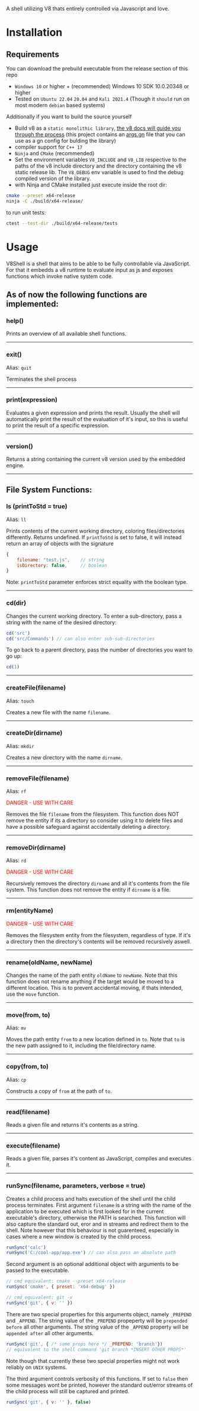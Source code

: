 A shell utilizing V8 thats entirely controlled via Javascript and love.

# Installation
## Requirements

You can download the prebuild executable from the release section of this repo
- `Windows 10` or higher + (recommended) Windows 10 SDK 10.0.20348 or higher
- Tested on `Ubuntu 22.04` `20.04` and `Kali 2021.4` (Though it `should` run on most modern `debian` based systems)

Additionally if you want to build the source yourself
- Build v8 as a `static monolithic library`, [the v8 docs will guide you through the process](https://v8.dev/docs)
(this project contains an [args.gn](./args.gn) file that you can use as a gn config
for bulding the library)
- compiler support for `C++ 17`
- `Ninja` and `CMake` (recommended)
- Set the environment variables `V8_INCLUDE` and `V8_LIB` respective to the paths of the v8
include directory and the directory containing the v8 static release lib. The `V8_DEBUG`
env variable is used to find the debug compiled version of the library.
- with Ninja and CMake installed just execute inside the root dir:
```bash
cmake --preset x64-release
ninja -C ./build/x64-release/
```

to run unit tests:
```bash
ctest --test-dir ./build/x64-release/tests 
```

# Usage

V8Shell is a shell that aims to be able to be fully controllable via JavaScript.
For that it embedds a v8 runtime to evaluate input as js and exposes functions which
invoke native system code.

## As of now the following functions are implemented:

### help()

Prints an overview of all available shell functions.

---

### exit()

Alias: `quit`

Terminates the shell process

---

### print(expression)

Evaluates a given expression and prints the result. Usually the shell will automatically
print the result of the evaluation of it's input, so this is useful to print the result
of a specific expression.

---

### version()

Returns a string containing the current v8 version used by the embedded engine.

---

## File System Functions:

### ls (printToStd = true)

Alias: `ll`

Prints contents of the current working directory, coloring files/directories differently. Returns undefined.
If `printToStd` is set to false, it will instead return an array of objects with the signature
```js
{
    filename: "test.js",    // string
    isDirectory: false,     // boolean
}
```
Note: `printToStd` parameter enforces strict equality with the boolean type.

---

### cd(dir)

Changes the current working directory. To enter a sub-directory, pass a string with the name
of the desired directory:
```js
cd('src')
cd('src/Commands') // can also enter sub-sub-directories
```
To go back to a parent directory, pass the number of directories you want to go up:
```js
cd(1)
```

---

### createFile(filename)

Alias: `touch`

Creates a new file with the name `filename`.

---

### createDir(dirname)

Alias: `mkdir`

Creates a new directory with the name `dirname`.

---

### removeFile(filename)

Alias: `rf`

<p style="color:red">DANGER - USE WITH CARE</p>

Removes the file `filename` from the filesystem. This function does NOT remove the
entity if its a directory so consider using it to delete files and have a possible
safeguard against accidentally deleting a directory.

---

### removeDir(dirname)

Alias: `rd`

<p style="color:red">DANGER - USE WITH CARE</p>

Recursively removes the directory `dirname` and all it's contents from the file system.
This function does not remove the entity if `dirname` is a file.

---

### rm(entityName)

<p style="color:red">DANGER - USE WITH CARE</p>

Removes the filesystem entity from the filesystem, regardless of type. If it's a directory
then the directory's contents will be removed recursively aswell.

---

### rename(oldName, newName)

Changes the name of the path entity `oldName` to `newName`. Note that this function does not
rename anything if the target would be moved to a different location. This is to prevent
accidental moving, if thats intended, use the `move` function.

---

### move(from, to)

Alias: `mv`

Moves the path entity `from` to a new location defined in `to`. Note that `to` is the new
path assigned to it, including the file/directory name.

---

### copy(from, to)

Alias: `cp`

Constructs a copy of `from` at the path of `to`.

---

### read(filename)

Reads a given file and returns it's contents as a string.

---

### execute(filename)

Reads a given file, parses it's content as JavaScript, compiles and executes it.

---

### runSync(filename, parameters, verbose = true)

Creates a child process and halts execution of the shell until the child process terminates.
First argument `filename` is a string with the name of the application to be executed which 
is first looked for in the current executable's directory, otherwise the PATH is searched.
This function will also capture the standard out, eror and in streams and redirect them
to the shell. Note however that this behaviour is not guarenteed, especially in cases where
a new window is created by the child process.
```js
runSync('calc')
runSync('C:/cool-app/app.exe') // can also pass an absolute path
```

Second argument is an optional additional object with arguments to be passed to the executable.
```js
// cmd equivalent: cmake --preset x64-release
runSync('cmake', { preset: 'x64-debug' })

// cmd equivalent: git -v
runSync('git', { v: '' })
```

There are two special properties for this arguments object, namely `_PREPEND` and `_APPEND`.
The string value of the `_PREPEND` propeperty will be `prepended before` all other arguments.
The string value of the `_APPEND` property will be `appended after` all other arguments.
```js
runSync('git', { /* some props here */ _PREPEND: 'branch'})
// equivalent to the shell command 'git branch *INSERT OTHER PROPS*'
```
Note though that currently these two special properties might not work reliably on `UNIX` systems.

The third argument controls verbosity of this functions. If set to `false` then some
messages wont be printed, however the standard out/error streams of the child process will
still be captured and printed.
```js
runSync('git', { v: '' }, false)
```
